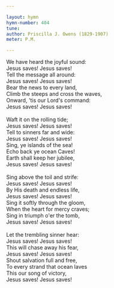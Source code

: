 ```yaml
---

layout: hymn
hymn-number: 404
tune: 
author: Priscilla J. Owens (1829-1907)
meter: P.M.

---
```

We have heard the joyful sound:<br>Jesus saves! Jesus saves!<br>Tell the message all around:<br>Jesus saves! Jesus saves!<br>Bear the news to every land,<br>Climb the steeps and cross the waves,<br>Onward, 'tis our Lord's command:<br>Jesus saves! Jesus saves!<br><br>Waft it on the rolling tide;<br>Jesus saves! Jesus saves!<br>Tell to sinners far and wide:<br>Jesus saves! Jesus saves!<br>Sing, ye islands of the sea!<br>Echo back ye ocean Caves!<br>Earth shall keep her jubilee,<br>Jesus saves! Jesus saves!<br><br>Sing above the toil and strife:<br>Jesus saves! Jesus saves!<br>By His death and endless life,<br>Jesus saves! Jesus saves!<br>Sing it softly through the gloom,<br>When the heart for mercy craves;<br>Sing in triumph o'er the tomb,<br>Jesus saves! Jesus saves!<br><br>Let the trembling sinner hear:<br>Jesus saves! Jesus saves!<br>This will chase away his fear,<br>Jesus saves! Jesus saves!<br>Shout salvation full and free,<br>To every strand that ocean laves<br>This our song of victory,<br>Jesus saves! Jesus saves!<br><br><br>
